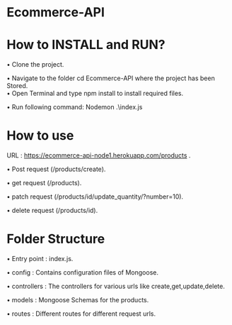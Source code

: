 # Ecommerce-API

# How to INSTALL and RUN?

• Clone the project.

• Navigate to the folder cd Ecommerce-API where the project has been Stored.                                                                                            
• Open Terminal and type npm install to install required files.

• Run following command: Nodemon .\index.js

# How to use 

URL : https://ecommerce-api-node1.herokuapp.com/products .

• Post request (/products/create).

• get request (/products).

• patch request (/products/id/update_quantity/?number=10).

• delete request (/products/id).

# Folder Structure

• Entry point : index.js.

• config : Contains configuration files of Mongoose.

• controllers : The controllers for various urls like create,get,update,delete.

• models : Mongoose Schemas for the products.

• routes : Different routes for different request urls.
